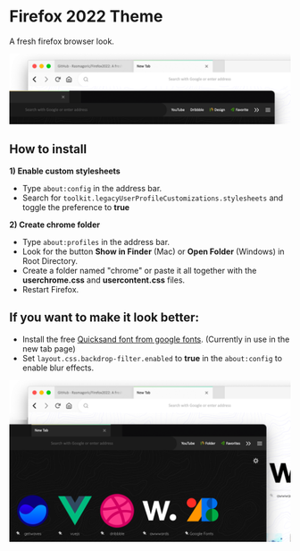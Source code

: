 # Firefox 2022 Theme
A fresh firefox browser look. 

![Screenshot](Screenshot_tabs.png)

## How to install

**1) Enable custom stylesheets**

- Type `about:config` in the address bar.
- Search for `toolkit.legacyUserProfileCustomizations.stylesheets` and toggle the preference to **true**  
  
**2) Create chrome folder**

- Type `about:profiles` in the address bar.
- Look for the button **Show in Finder** (Mac) or **Open Folder** (Windows) in Root Directory.
- Create a folder named "chrome" or paste it all together with the **userchrome.css** and **usercontent.css** files.
- Restart Firefox.

## If you want to make it look better:

- Install the free [Quicksand font from google fonts](https://fonts.google.com/specimen/Quicksand). (Currently in use in the new tab page)
- Set `layout.css.backdrop-filter.enabled` to **true** in the `about:config` to enable blur effects.

![Screenshot](Firefox2022.png)
